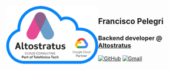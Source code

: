 <!--- <img align="right" src="https://media.giphy.com/media/j0HjChGV0J44KrrlGv/giphy.gif" width="250" /> --->
<a href="https://www.altostratus.es" target="_blank" rel="noopener noreferrer">
  <img align="left" src="fpelegri_altostratus_firma_github.png" width=250 />
</a>
<h2>Francisco Pelegri</h2>
<h3>Backend developer @ <a href="https://www.altostratus.es" target="_blank" rel="noopener noreferrer">Altostratus</a></h3>

[![GitHub](https://img.shields.io/badge/-Github-000?style=flat&logo=Github&logoColor=white)](https://github.com/fpelegri-altostratus)
[![Gmail](https://img.shields.io/badge/-Gmail-c14438?style=flat&logo=Gmail&logoColor=white)](mailto:f.pelegri@altostratus.com)

<br>
<!--- 
<img src="fpelegri_altostratus_firma_github.png" width=250 />
--->
